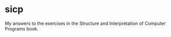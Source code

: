 sicp
====

My answers to the exercises in the Structure and Interpretation of Computer
Programs book.
